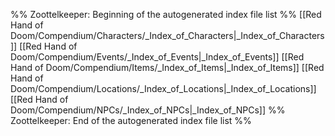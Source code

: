 %% Zoottelkeeper: Beginning of the autogenerated index file list  %%
 [[Red Hand of Doom/Compendium/Characters/_Index_of_Characters|_Index_of_Characters]]
 [[Red Hand of Doom/Compendium/Events/_Index_of_Events|_Index_of_Events]]
 [[Red Hand of Doom/Compendium/Items/_Index_of_Items|_Index_of_Items]]
 [[Red Hand of Doom/Compendium/Locations/_Index_of_Locations|_Index_of_Locations]]
 [[Red Hand of Doom/Compendium/NPCs/_Index_of_NPCs|_Index_of_NPCs]]
%% Zoottelkeeper: End of the autogenerated index file list  %%
